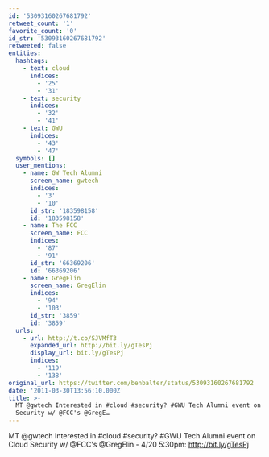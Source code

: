 ```yaml
---
id: '53093160267681792'
retweet_count: '1'
favorite_count: '0'
id_str: '53093160267681792'
retweeted: false
entities:
  hashtags:
    - text: cloud
      indices:
        - '25'
        - '31'
    - text: security
      indices:
        - '32'
        - '41'
    - text: GWU
      indices:
        - '43'
        - '47'
  symbols: []
  user_mentions:
    - name: GW Tech Alumni
      screen_name: gwtech
      indices:
        - '3'
        - '10'
      id_str: '183598158'
      id: '183598158'
    - name: The FCC
      screen_name: FCC
      indices:
        - '87'
        - '91'
      id_str: '66369206'
      id: '66369206'
    - name: GregElin
      screen_name: GregElin
      indices:
        - '94'
        - '103'
      id_str: '3859'
      id: '3859'
  urls:
    - url: http://t.co/SJVMfT3
      expanded_url: http://bit.ly/gTesPj
      display_url: bit.ly/gTesPj
      indices:
        - '119'
        - '138'
original_url: https://twitter.com/benbalter/status/53093160267681792
date: '2011-03-30T13:56:10.000Z'
title: >-
  MT @gwtech Interested in #cloud #security? #GWU Tech Alumni event on Cloud
  Security w/ @FCC's @GregE…
---
```


MT @gwtech Interested in #cloud #security? #GWU Tech Alumni event on Cloud Security w/ @FCC's @GregElin - 4/20 5:30pm: http://bit.ly/gTesPj
